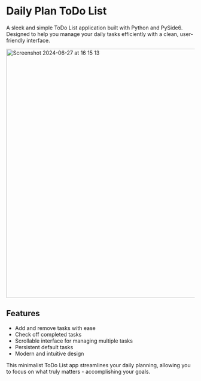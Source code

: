 # Daily Plan ToDo List

A sleek and simple ToDo List application built with Python and PySide6. Designed to help you manage your daily tasks efficiently with a clean, user-friendly interface.

<img width="664" alt="Screenshot 2024-06-27 at 16 15 13" src="https://github.com/YanaTsybata/ToDoList/assets/66257409/f0fc0c92-e3fd-43e3-9f78-8ac56032b730">

## Features

- Add and remove tasks with ease
- Check off completed tasks
- Scrollable interface for managing multiple tasks
- Persistent default tasks
- Modern and intuitive design

This minimalist ToDo List app streamlines your daily planning, allowing you to focus on what truly matters - accomplishing your goals.
